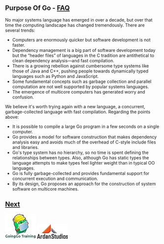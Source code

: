 ## Purpose Of Go - [FAQ](http://golang.org/doc/faq#What_is_the_purpose_of_the_project)

No major systems language has emerged in over a decade, but over that time the computing landscape has changed tremendously. There are several trends:

* Computers are enormously quicker but software development is not faster.
* Dependency management is a big part of software development today but the “header files” of languages in the C tradition are antithetical to clean dependency analysis—and fast compilation.
* There is a growing rebellion against cumbersome type systems like those of Java and C++, pushing people towards dynamically typed languages such as Python and JavaScript.
* Some fundamental concepts such as garbage collection and parallel computation are not well supported by popular systems languages.
* The emergence of multicore computers has generated worry and confusion.

We believe it's worth trying again with a new language, a concurrent, garbage-collected language with fast compilation. Regarding the points above:

* It is possible to compile a large Go program in a few seconds on a single computer.
* Go provides a model for software construction that makes dependency analysis easy and avoids much of the overhead of C-style include files and libraries.
* Go's type system has no hierarchy, so no time is spent defining the relationships between types. Also, although Go has static types the language attempts to make types feel lighter weight than in typical OO languages.
* Go is fully garbage-collected and provides fundamental support for concurrent execution and communication.
* By its design, Go proposes an approach for the construction of system software on multicore machines.

## [Next](slide2.md)

![GoingGoTraining](ggt_logo.png) ![GoingGoTraining](ardan_logo.png) 